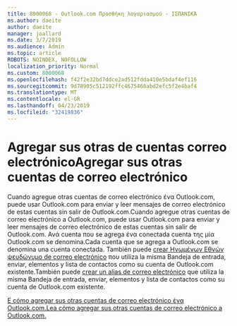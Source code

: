 ```yaml
---
title: 8000068 - Outlook.com Προσθήκη λογαριασμού - ΙΣΠΑΝΙΚΆ
ms.author: daeite
author: daeite
manager: joallard
ms.date: 3/7/2019
ms.audience: Admin
ms.topic: article
ROBOTS: NOINDEX, NOFOLLOW
localization_priority: Normal
ms.custom: 8000068
ms.openlocfilehash: f42f2e32bd7ddce2ad512fdda410e5bdaf4ef116
ms.sourcegitcommit: 9d78905c512192ffc4675468abd2efc5f2e4baf4
ms.translationtype: MT
ms.contentlocale: el-GR
ms.lasthandoff: 04/23/2019
ms.locfileid: "32419836"
---
```

# <a name="agregar-sus-otras-cuentas-de-correo-electrnico"></a><span data-ttu-id="4c643-102">Agregar sus otras de cuentas correo electrónico</span><span class="sxs-lookup"><span data-stu-id="4c643-102">Agregar sus otras cuentas de correo electrónico</span></span>

<span data-ttu-id="4c643-103">Cuando agregue otras cuentas de correo electrónico ένα Outlook.com, puede usar Outlook.com para enviar y leer mensajes de correo electrónico de estas cuentas sin salir de Outlook.com.</span><span class="sxs-lookup"><span data-stu-id="4c643-103">Cuando agregue otras cuentas de correo electrónico a Outlook.com, puede usar Outlook.com para enviar y leer mensajes de correo electrónico de estas cuentas sin salir de Outlook.com.</span></span> <span data-ttu-id="4c643-104">Ανά cuenta που se agrega ένα conectada cuenta της μία Outlook.com se denomina.</span><span class="sxs-lookup"><span data-stu-id="4c643-104">Cada cuenta que se agrega a Outlook.com se denomina una cuenta conectada.</span></span> <span data-ttu-id="4c643-105">También puede [crear Ηνωμένων Εθνών ψευδώνυμο de correo electrónico](https://support.office.com/es-es/article/agregar-o-quitar-un-alias-de-correo-electrónico-en-outlook-com-459b1989-356d-40fa-a689-8f285b13f1f2) που utiliza la misma Bandeja de entrada, enviar, elementos y lista de contactos como su cuenta de Outlook.com existente.</span><span class="sxs-lookup"><span data-stu-id="4c643-105">También puede [crear un alias de correo electrónico](https://support.office.com/es-es/article/agregar-o-quitar-un-alias-de-correo-electrónico-en-outlook-com-459b1989-356d-40fa-a689-8f285b13f1f2) que utiliza la misma Bandeja de entrada, enviar, elementos y lista de contactos como su cuenta de Outlook.com existente.</span></span>

[<span data-ttu-id="4c643-106">Ε cómo agregar sus otras cuentas de correo electrónico ένα Outlook.com.</span><span class="sxs-lookup"><span data-stu-id="4c643-106">Lea cómo agregar sus otras cuentas de correo electrónico a Outlook.com.</span></span>](https://support.office.com/es-es/article/agregar-sus-otras-cuentas-de-correo-electrónico-a-outlook-com-c5224df4-5885-4e79-91ba-523aa743f0ba?ui=es-ES&rs=es-ES&ad=ES)